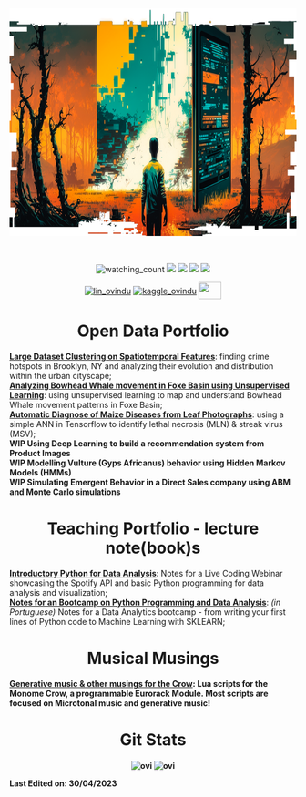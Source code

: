 <p align="center">
  <img src="https://github.com/pedroteche-ih/pedroteche-ih/blob/main/images/banner_4.png?raw=true" height="400"/>
</p>
<br>


<p align="center">
  <img src="https://komarev.com/ghpvc/?username=pedroteche-ih&color=brightgreen" alt="watching_count" />
  <img src="https://img.shields.io/badge/Age-37-blue" />
  <img src="https://img.shields.io/badge/Focus-Machine%20Learning-brightgreen" />
  <img src="https://img.shields.io/badge/Lives-Brazil-success" />
  <img src="https://img.shields.io/badge/Languages-English%20%26%20Portuguese-brightgreen" />
</p>
<p align="center">
<a href="https://www.linkedin.com/in/pedro-teche/" target="blank"><img align="center" src="https://upload.wikimedia.org/wikipedia/commons/thumb/c/ca/LinkedIn_logo_initials.png/600px-LinkedIn_logo_initials.png" alt="lin_ovindu" height="40" width="40" /></a>  
<a href="https://www.kaggle.com/pedrotecheih" target="blank"><img align="center" src="https://www.vectorlogo.zone/logos/kaggle/kaggle-icon.svg" alt="kaggle_ovindu" height="30" width="40" /></a>
 <a href = "mailto: pedrotechel@gmail.com"><img align="center" src="https://seeklogo.com/images/G/gmail-new-2020-logo-32DBE11BB4-seeklogo.com.png" height="30" width="40" /></a>
</p>
</p>
<p align="center"> <h1 align="center">Open Data Portfolio</h1></p>
<a href="https://github.com/pedroteche-ih/nyc_crime"><b>Large Dataset Clustering on Spatiotemporal Features</b></a>: finding crime hotspots in Brooklyn, NY and analyzing their evolution and distribution within the urban cityscape;
<br>
<a href="https://github.com/pedroteche-ih/whale-movement"><b>Analyzing Bowhead Whale movement in Foxe Basin using Unsupervised Learning</b></a>: using unsupervised learning to map and understand Bowhead Whale movement patterns in Foxe Basin;
<br>
<a href="https://github.com/pedroteche-ih/maize-crop-diagnose"><b>Automatic Diagnose of Maize Diseases from Leaf Photographs</b></a>: using a simple ANN in Tensorflow to identify lethal necrosis (MLN) & streak virus (MSV); <br>
<b> WIP Using Deep Learning to build a recommendation system from Product Images </b> <br>
<b> WIP Modelling Vulture (Gyps Africanus) behavior using Hidden Markov Models (HMMs) </b> <br>
<b> WIP Simulating Emergent Behavior in a Direct Sales company using ABM and Monte Carlo simulations </b> <br>

<p align="center"> <h1 align="center">Teaching Portfolio - lecture note(book)s</h1></p>
<a href="https://github.com/pedroteche-ih/WEBINAR_SPOTIFY"><b> Introductory Python for Data Analysis</b></a>: Notes for a Live Coding Webinar showcasing the Spotify API and basic Python programming for data analysis and visualization;<br>
<a href="https://github.com/pedroteche-ih/Aulas-Base---DA-v2"><b> Notes for an Bootcamp on Python Programming and Data Analysis</b></a>: <i>(in Portuguese)</i> Notes for a Data Analytics bootcamp - from writing your first lines of Python code to Machine Learning with SKLEARN;
<br>
<p align="center"> <h1 align="center">Musical Musings</h1></p>
<a href="https://github.com/pedroteche-ih/CROW_CHANTS"><b> Generative music & other musings for the Crow<b></a>: Lua scripts for the Monome Crow, a programmable Eurorack Module. Most scripts are focused on Microtonal music and generative music!
<br>
<p align="center"> <h1 align="center">Git Stats</h1></p>
<p align= "center">
  <img align="center" src="https://github-readme-stats.vercel.app/api/top-langs?username=pedroteche-ih&show_icons=true&locale=en&layout=compact&theme=gruvbox_light" alt="ovi" />
  <img align="center" src="https://github-readme-stats.vercel.app/api?username=pedroteche-ih&show_icons=true&locale=en&theme=gruvbox_light" alt="ovi" width="410" /></p>

Last Edited on: 30/04/2023






